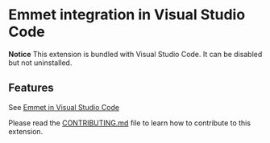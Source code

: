 # Emmet integration in Visual Studio Code

**Notice** This extension is bundled with Visual Studio Code. It can be disabled but not uninstalled.

## Features

See [Emmet in Visual Studio Code](https://code.visualstudio.com/docs/editor/emmet)

Please read the [CONTRIBUTING.md](https://github.com/Microsoft/vscode/blob/master/extensions/emmet/CONTRIBUTING.md) file to learn how to contribute to this extension.





